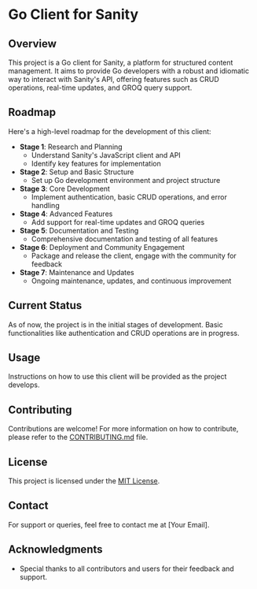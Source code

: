 # Go Client for Sanity

## Overview

This project is a Go client for Sanity, a platform for structured content management. It aims to provide Go developers with a robust and idiomatic way to interact with Sanity's API, offering features such as CRUD operations, real-time updates, and GROQ query support.

## Roadmap

Here's a high-level roadmap for the development of this client:

- **Stage 1**: Research and Planning
  - Understand Sanity's JavaScript client and API
  - Identify key features for implementation
- **Stage 2**: Setup and Basic Structure
  - Set up Go development environment and project structure
- **Stage 3**: Core Development
  - Implement authentication, basic CRUD operations, and error handling
- **Stage 4**: Advanced Features
  - Add support for real-time updates and GROQ queries
- **Stage 5**: Documentation and Testing
  - Comprehensive documentation and testing of all features
- **Stage 6**: Deployment and Community Engagement
  - Package and release the client, engage with the community for feedback
- **Stage 7**: Maintenance and Updates
  - Ongoing maintenance, updates, and continuous improvement

## Current Status

As of now, the project is in the initial stages of development. Basic functionalities like authentication and CRUD operations are in progress.

## Usage

Instructions on how to use this client will be provided as the project develops.

## Contributing

Contributions are welcome! For more information on how to contribute, please refer to the [CONTRIBUTING.md](CONTRIBUTING.md) file.

## License

This project is licensed under the [MIT License](LICENSE).

## Contact

For support or queries, feel free to contact me at [Your Email].

## Acknowledgments

- Special thanks to all contributors and users for their feedback and support.
